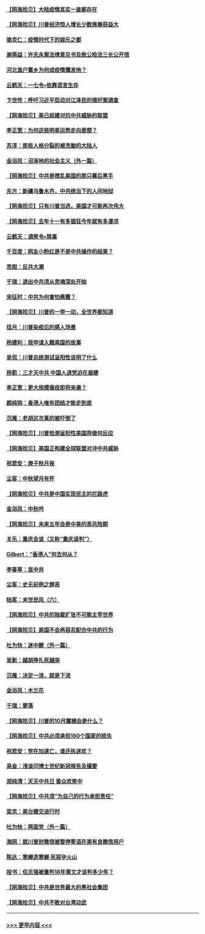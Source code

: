 #### [【网海拾贝】大陆疫情其实一直都存在](../pages/nsc993/n12473948.md?t=10150051) 
#### [【网海拾贝】川普经济惊人增长少数族裔获益大](../pages/nsc993/n12471565.md?t=10150051) 
#### [骆克仁：疫情时代下的娱乐之都](../pages/nsc993/n12471312.md?t=10150051) 
#### [谢燕益：许志永案法律意见书及致公检法三长公开信](../pages/nsc993/n12470870.md?t=10150051) 
#### [河北渔户寨乡为何成疫情爆发地？](../pages/nsc993/n12464936.md?t=10150051) 
#### [云鹤天：一七令▪依靠谎言生存](../pages/nsc993/n12470034.md?t=10150051) 
#### [卞世传：呼吁习近平启动对江泽民的俄奸案调查](../pages/nsc993/n12469722.md?t=10150051) 
#### [【网海拾贝】美已组建对抗中共威胁的联盟](../pages/nsc993/n12469018.md?t=10150051) 
#### [李正宽：为何这些明星运势走向衰颓？](../pages/nsc993/n12468730.md?t=10150051) 
#### [苏淳：那些人格分裂的被洗脑的大陆人](../pages/nsc993/n12467858.md?t=10150051) 
#### [金浴凤：沼泽地的社会主义（外一篇）](../pages/nsc993/n12467792.md?t=10150051) 
#### [【网海拾贝】中共是搅乱美国的那只幕后黑手](../pages/nsc993/n12467700.md?t=10150051) 
#### [东方：新疆乌鲁木齐，中共统治下的人间地狱](../pages/nsc993/n12466075.md?t=10150051) 
#### [【网海拾贝】只有川普当选，美国才可能再次伟大](../pages/nsc993/n12466013.md?t=10150051) 
#### [【网海拾贝】去年十一有多猖狂今年就有多凄凉](../pages/nsc993/n12463649.md?t=10150051) 
#### [云鹤天：调笑令▪禁毒](../pages/nsc993/n12462975.md?t=10150051) 
#### [千百度：网友小粉红是不是中共操作的结果？](../pages/nsc993/n12461025.md?t=10150051) 
#### [苦胆：反共大潮](../pages/nsc993/n12459469.md?t=10150051) 
#### [千瑞：退出中共须从灵魂深处开始](../pages/nsc993/n12459437.md?t=10150051) 
#### [宋征时：中共为何害怕蔡霞？](../pages/nsc993/n12459097.md?t=10150051) 
#### [【网海拾贝】川普的一举一动，全世界都知道](../pages/nsc993/n12458825.md?t=10150051) 
#### [佳月：川普染疫后的感人场景](../pages/nsc993/n12456994.md?t=10150051) 
#### [杨建利：我申请入籍美国的故事](../pages/nsc993/n12455635.md?t=10150051) 
#### [吴侃：川普总统测试呈阳性说明了什么](../pages/nsc993/n12451869.md?t=10150051) 
#### [扬箭：三才灭中共 中国人退党迫在眉睫](../pages/nsc993/n12451842.md?t=10150051) 
#### [李正宽：更大规模瘟疫即将来袭？](../pages/nsc993/n12451455.md?t=10150051) 
#### [颜纯钩：香港人唯有团结才能走到底](../pages/nsc993/n12450870.md?t=10150051) 
#### [沉雁：老胡这次真的被吓倒了](../pages/nsc993/n12449796.md?t=10150051) 
#### [【网海拾贝】川普检测呈阳性美国将做何反应](../pages/nsc993/n12449042.md?t=10150051) 
#### [【网海拾贝】美国正构建全球联盟对冲中共威胁](../pages/nsc993/n12446580.md?t=10150051) 
#### [祝君安：庚子秋月夜](../pages/nsc993/n12445870.md?t=10150051) 
#### [尘客：中秋望月有怀](../pages/nsc993/n12444632.md?t=10150051) 
#### [【网海拾贝】中共是中国实现民主的拦路虎](../pages/nsc993/n12443573.md?t=10150051) 
#### [金浴凤：中秋吟](../pages/nsc993/n12441773.md?t=10150051) 
#### [【网海拾贝】未来五年会是中美的高风险期](../pages/nsc993/n12440760.md?t=10150051) 
#### [关乐：重庆会谈（又称“重庆谈判”）](../pages/nsc993/n12437525.md?t=10150051) 
#### [Gilbert：“香港人”何去何从？](../pages/nsc993/n12435894.md?t=10150051) 
#### [李春草：哀中共](../pages/nsc993/n12435874.md?t=10150051) 
#### [尘客：史无前例之罪恶](../pages/nsc993/n12435762.md?t=10150051) 
#### [陆客：末世民风（六）](../pages/nsc993/n12435354.md?t=10150051) 
#### [【网海拾贝】中共的独裁扩张不可能主宰世界](../pages/nsc993/n12435151.md?t=10150051) 
#### [【网海拾贝】美国不会再容忍配合中共的行为](../pages/nsc993/n12433808.md?t=10150051) 
#### [吐为快：迷中醒（外一篇）](../pages/nsc993/n12433585.md?t=10150051) 
#### [吴新：越胡挣扎死越突](../pages/nsc993/n12433562.md?t=10150051) 
#### [沉雁：决定一流，就是下流](../pages/nsc993/n12432128.md?t=10150051) 
#### [金浴凤：木兰花](../pages/nsc993/n12432124.md?t=10150051) 
#### [千瑞：寥落](../pages/nsc993/n12432071.md?t=10150051) 
#### [【网海拾贝】川普的10月震撼会是什么？](../pages/nsc993/n12431624.md?t=10150051) 
#### [【网海拾贝】中共必须承担180个国家的损失](../pages/nsc993/n12428893.md?t=10150051) 
#### [祝君安：党在加速亡，谁还执迷欢？](../pages/nsc993/n12428652.md?t=10150051) 
#### [易金：浅谈闫博士世纪新冠报告及撮要](../pages/nsc993/n12426822.md?t=10150051) 
#### [郑纯清：天灭中共日 善众欢笑中](../pages/nsc993/n12426784.md?t=10150051) 
#### [【网海拾贝】中共须“为自己的行为承担责任”](../pages/nsc993/n12426067.md?t=10150051) 
#### [梁京：美台建交进行时](../pages/nsc993/n12424066.md?t=10150051) 
#### [吐为快：两面党（外一篇）](../pages/nsc993/n12424043.md?t=10150051) 
#### [海网：就川普封微信被暂停寄语在美有良微信用户](../pages/nsc993/n12424021.md?t=10150051) 
#### [陈达：寒蝉造寒蝉 死寂孕火山](../pages/nsc993/n12423958.md?t=10150051) 
#### [投书：任志强被重判18年黄文才该判多少年？](../pages/nsc993/n12423672.md?t=10150051) 
#### [【网海拾贝】中共是世界最大的黑社会集团](../pages/nsc993/n12423543.md?t=10150051) 
#### [【网海拾贝】中共不敢对台湾动武](../pages/nsc993/n12421418.md?t=10150051) 

----
#### [ >>> 更早内容 <<< ](../indexes/nsc993-earlier.md)
